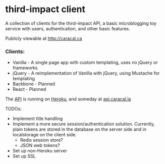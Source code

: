 # third-impact client

A collection of clients for the third-impact API, a basic microblogging toy service with users, authentication, and other basic features.

Publicly viewable at http://caracal.ca

### Clients:

* Vanilla - A single page app with custom templating, uses no jQuery or frameworks
* jQuery - A reimplementation of Vanilla with jQuery, using Mustache for templating
* Backbone - Planned
* React - Planned

The [API][api-repo] is running on [Heroku][heroku-api], and someday at [api.caracal.la][final-api]

TODOs:
* Implement title handling
* Implement a more secure session/authentication solution.  Currently, plain tokens are stored in the database on the server side and in localstorage on the client side.
  * Redis session store?
  * JSON web tokens?
* Set up non-Heroku server
* Set up SSL

[api-repo]: https://github.com/caracalla/third-impact-api
[heroku-api]: https://infinite-mesa-56815.herokuapp.com/
[final-api]: https://api.caracal.la/
